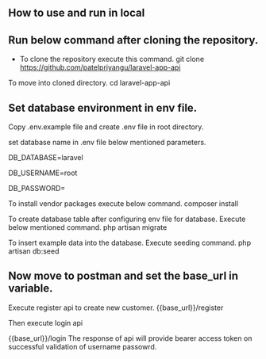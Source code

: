 ## How to use and run in local

## Run below command after cloning the repository.
- To clone the repository execute this command.
git clone https://github.com/patelpriyangu/laravel-app-api

To move into cloned directory.
cd laravel-app-api

## Set database environment in env file.
Copy .env.example file and create .env file in root directory.

set database name in .env file below mentioned parameters. 

DB_DATABASE=laravel

DB_USERNAME=root

DB_PASSWORD=


To install vendor packages execute below command. 
composer install

To create database table after configuring env file for database. Execute below mentioned command.
php artisan migrate

To insert example data into the database. Execute seeding command.
php artisan db:seed



## Now move to postman and set the base_url in variable.

Execute register api to create new customer. 
{{base_url}}/register

Then execute login api

{{base_url}}/login
The response of api will provide bearer access token on successful validation of username passowrd.



